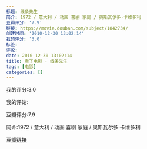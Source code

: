 ```yaml
---
标题: 线条先生
简介: 1972 / 意大利 / 动画 喜剧 家庭 / 奥斯瓦尔多·卡维多利
豆瓣评分: '7.9'
链接: https://movie.douban.com/subject/1842734/
创建时间: '2010-12-30 13:02:14'
我的评分: '3.0'
标签:
评论:
date: 2010-12-30 13:02:14
title: 看了电影 - 线条先生
tags: [电影]
categories: []
---
```


我的评分:3.0

我的评论:

豆瓣评分:7.9

简介:1972 / 意大利 / 动画 喜剧 家庭 / 奥斯瓦尔多·卡维多利

[豆瓣链接](https://movie.douban.com/subject/1842734/)

